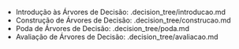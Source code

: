 - Introdução às Árvores de Decisão: .decision_tree/introducao.md
- Construção de Árvores de Decisão: .decision_tree/construcao.md
- Poda de Árvores de Decisão: .decision_tree/poda.md
- Avaliação de Árvores de Decisão: .decision_tree/avaliacao.md
